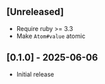 ## [Unreleased]

- Require ruby >= 3.3
- Make `Atom#value` atomic

## [0.1.0] - 2025-06-06

- Initial release
